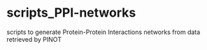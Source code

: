 # scripts_PPI-networks
scripts to generate Protein-Protein Interactions networks from data retrieved by PINOT
